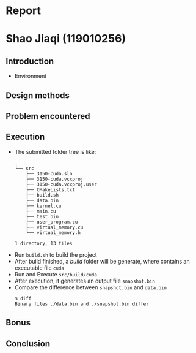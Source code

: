 # Report
# Shao Jiaqi (119010256)

## Introduction
* Environment
## Design methods
## Problem encountered
## Execution
* The submitted folder tree is like: 
    ```
    .
    └── src
        ├── 3150-cuda.sln
        ├── 3150-cuda.vcxproj
        ├── 3150-cuda.vcxproj.user
        ├── CMakeLists.txt
        ├── build.sh
        ├── data.bin
        ├── kernel.cu
        ├── main.cu
        ├── test.bin
        ├── user_program.cu
        ├── virtual_memory.cu
        └── virtual_memory.h

    1 directory, 13 files
    ```
* Run `build.sh` to build the project
* After build finished, a *build* folder will be generate, where contains an executable file `cuda`
* Run and Execute `src/build/cuda` 
* After execution, it generates an output file `snapshot.bin`
* Compare the difference between `snapshot.bin` and `data.bin`
  ```
  $ diff
  Binary files ./data.bin and ./snapshot.bin differ
  ```

## Bonus
## Conclusion